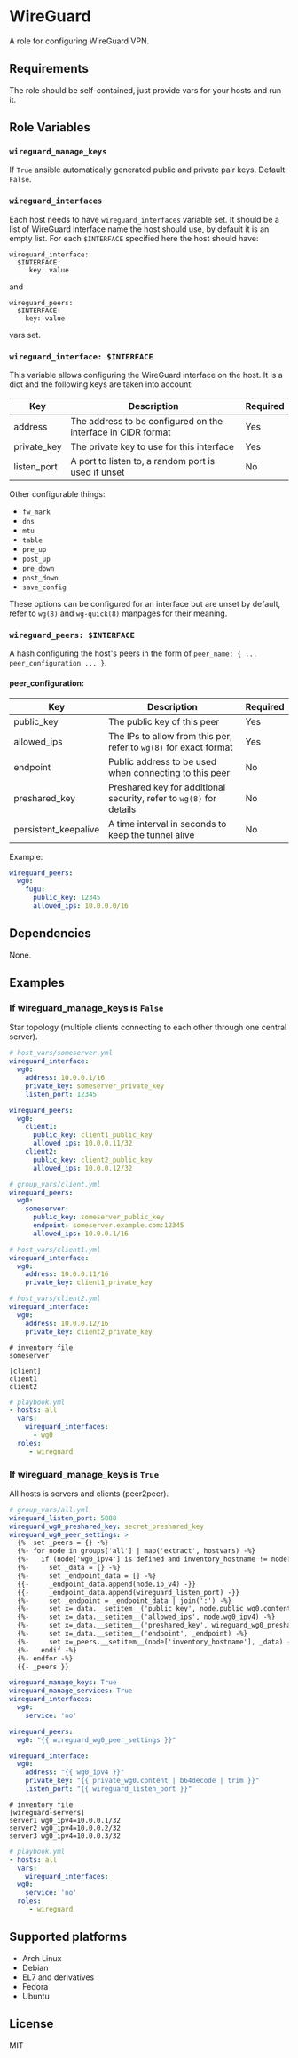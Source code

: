 WireGuard
=========

A role for configuring WireGuard VPN.

Requirements
------------

The role should be self-contained, just provide vars for your hosts and run it.

Role Variables
--------------

### `wireguard_manage_keys`

If `True` ansible automatically generated public and private pair keys. Default `False`.

### `wireguard_interfaces`

Each host needs to have `wireguard_interfaces` variable set. It should be a list of WireGuard interface name the host should use, by default it is an empty list. For each `$INTERFACE` specified here the host should have:
```
wireguard_interface:
  $INTERFACE:
     key: value
```
and
```
wireguard_peers:
  $INTERFACE:
    key: value
```
vars set.

### `wireguard_interface: $INTERFACE`

This variable allows configuring the WireGuard interface on the host. It is a dict and the following keys are taken into account:

| Key | Description | Required |
| --- | ----------- | -------- |
| address | The address to be configured on the interface in CIDR format | Yes |
| private_key | The private key to use for this interface | Yes |
| listen_port | A port to listen to, a random port is used if unset | No |

Other configurable things:
- `fw_mark`
- `dns`
- `mtu`
- `table`
- `pre_up`
- `post_up`
- `pre_down`
- `post_down`
- `save_config`

These options can be configured for an interface but are unset by default, refer to `wg(8)` and `wg-quick(8)` manpages for their meaning.

### `wireguard_peers: $INTERFACE`

A hash configuring the host's peers in the form of `peer_name: { ... peer_configuration ... }`.

#### peer_configuration:
| Key | Description | Required |
| --- | ----------- | -------- |
| public_key | The public key of this peer | Yes |
| allowed_ips | The IPs to allow from this per, refer to `wg(8)` for exact format | Yes |
| endpoint | Public address to be used when connecting to this peer | No |
| preshared_key | Preshared key for additional security, refer to `wg(8)` for details | No |
| persistent_keepalive | A time interval in seconds to keep the tunnel alive | No

Example:

```yaml
wireguard_peers:
  wg0:
    fugu:
      public_key: 12345
      allowed_ips: 10.0.0.0/16
```

Dependencies
------------

None.

Examples
--------

### If wireguard_manage_keys is `False`
Star topology (multiple clients connecting to each other through one central server).

```yaml
# host_vars/someserver.yml
wireguard_interface:
  wg0:
    address: 10.0.0.1/16
    private_key: someserver_private_key
    listen_port: 12345

wireguard_peers:
  wg0:
    client1:
      public_key: client1_public_key
      allowed_ips: 10.0.0.11/32
    client2:
      public_key: client2_public_key
      allowed_ips: 10.0.0.12/32
```

```yaml
# group_vars/client.yml
wireguard_peers:
  wg0:
    someserver:
      public_key: someserver_public_key
      endpoint: someserver.example.com:12345
      allowed_ips: 10.0.0.1/16
```

```yaml
# host_vars/client1.yml
wireguard_interface:
  wg0:
    address: 10.0.0.11/16
    private_key: client1_private_key
```

```yaml
# host_vars/client2.yml
wireguard_interface:
  wg0:
    address: 10.0.0.12/16
    private_key: client2_private_key
```

```
# inventory file
someserver

[client]
client1
client2
```

```yaml
# playbook.yml
- hosts: all
  vars:
    wireguard_interfaces:
      - wg0
  roles:
     - wireguard
```

### If wireguard_manage_keys is `True`
All hosts is servers and clients (peer2peer).

```yaml
# group_vars/all.yml
wireguard_listen_port: 5888
wireguard_wg0_preshared_key: secret_preshared_key
wireguard_wg0_peer_settings: >
  {%  set _peers = {} -%}
  {%- for node in groups['all'] | map('extract', hostvars) -%}
  {%-   if (node['wg0_ipv4'] is defined and inventory_hostname != node['inventory_hostname']) -%}
  {%-     set _data = {} -%}
  {%-     set _endpoint_data = [] -%}
  {{-     _endpoint_data.append(node.ip_v4) -}}
  {{-     _endpoint_data.append(wireguard_listen_port) -}}
  {%-     set _endpoint = _endpoint_data | join(':') -%}
  {%-     set x=_data.__setitem__('public_key', node.public_wg0.content | b64decode | trim) -%}
  {%-     set x=_data.__setitem__('allowed_ips', node.wg0_ipv4) -%}
  {%-     set x=_data.__setitem__('preshared_key', wireguard_wg0_preshared_key) -%}
  {%-     set x=_data.__setitem__('endpoint', _endpoint) -%}
  {%-     set x=_peers.__setitem__(node['inventory_hostname'], _data) -%}
  {%-   endif -%}
  {%- endfor -%}
  {{- _peers }}

wireguard_manage_keys: True
wireguard_manage_services: True
wireguard_interfaces:
  wg0:
    service: 'no'

wireguard_peers: 
  wg0: "{{ wireguard_wg0_peer_settings }}"

wireguard_interface:
  wg0:
    address: "{{ wg0_ipv4 }}"
    private_key: "{{ private_wg0.content | b64decode | trim }}"
    listen_port: "{{ wireguard_listen_port }}"
```

```
# inventory file
[wireguard-servers]
server1 wg0_ipv4=10.0.0.1/32
server2 wg0_ipv4=10.0.0.2/32
server3 wg0_ipv4=10.0.0.3/32
```

```yaml
# playbook.yml
- hosts: all
  vars:
    wireguard_interfaces:
  wg0:
    service: 'no'
  roles:
     - wireguard
```


Supported platforms
-------------------

- Arch Linux
- Debian
- EL7 and derivatives
- Fedora
- Ubuntu

License
-------

MIT
